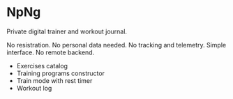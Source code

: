 # NpNg
Private digital trainer and workout journal.

No resistration. No personal data needed. No tracking and telemetry. Simple interface. No remote backend.

- Exercises catalog
- Training programs constructor
- Train mode with rest timer
- Workout log
  